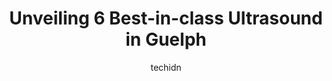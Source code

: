 ---
layout: ampstory
image: https://i0.wp.com/www.auto.or.id/wp-content/uploads/2023/06/guelph-medical-imaging-nuclear-medicine-0-guelph-1686325943.jpeg?resize=640,853
author: techidn
featured: false
description: Guelph, Ontario, Canada is a haven for Ultrasound enthusiasts, boasting an impressive array of 6 top-notch establishments. Whether youre a seasoned connoisseur or simply curious to explore 
title: Unveiling 6 Best-in-class Ultrasound in Guelph
cover:
   title: Unveiling 6 Best-in-class Ultrasound in Guelph
   subtitle: AUTO.OR.ID
   background: https://www.auto.or.id/wp-content/uploads/2023/06/guelph-medical-imaging-nuclear-medicine-0-guelph-1686325943.jpeg

pages: 
 - layout: thirds
   top: <h1>#1 Guelph General Hospital</h1>
   bottom: "<p>I had a very positive experience at this hospital. I was scheduled for day surgery to remove some surgical materials on my left knee, to get to this day it took me almost</p>"
   background: https://www.auto.or.id/wp-content/uploads/2023/06/guelph-medical-imaging-nuclear-medicine-1-guelph-1686325945.jpeg
   backgroundblur: true
 - layout: thirds
   top: <h1>#2 Guelph Medical Imaging</h1>
   bottom: "<p>54 Cardigan St, Guelph, ON N1H 3Z6, Canada</p>"
   background: https://www.auto.or.id/wp-content/uploads/2023/06/guelph-medical-imaging-nuclear-medicine-2-guelph-1686325945.jpeg
   cta:
      link: https://www.auto.or.id/unveiling-6-best-in-class-ultrasound-in-guelph/
      text: Unveiling 6 Best-in-class Ultrasound in Guelph
 - layout: thirds
   top: <h1>#3 Guelph Medical imaging</h1>
   bottom: "<p>1030 Gordon St Unit 1, Guelph, ON N1G 4X5, Canada</p>"
   background: https://images.unsplash.com/photo-1558140275-312515f28cbb?ixlib=rb-4.0.3&ixid=MnwxMjA3fDB8MHxwaG90by1wYWdlfHx8fGVufDB8fHx8&auto=format&fit=crop&w=640&h=853&q=80
   cta:
      link: https://www.auto.or.id/unveiling-6-best-in-class-ultrasound-in-guelph/
      text: Unveiling 6 Best-in-class Ultrasound in Guelph
 - layout: thirds
   top: <h1>#4 Guelph Medical Imaging - Nuclear Medicine</h1>
   bottom: "<p>83 Dawson Rd, Guelph, ON N1H 1B1, Canada</p>"
   background: https://images.unsplash.com/photo-1626302592989-84fe1c211d7d?ixlib=rb-4.0.3&ixid=MnwxMjA3fDB8MHxwaG90by1wYWdlfHx8fGVufDB8fHx8&auto=format&fit=crop&w=640&h=853&q=80
   cta:
      link: https://www.auto.or.id/unveiling-6-best-in-class-ultrasound-in-guelph/
      text: Unveiling 6 Best-in-class Ultrasound in Guelph
 - layout: thirds
   top: <h1>#5 Ontario Breast Screening Program</h1>
   bottom: "<p>54 Cardigan St, Guelph, ON N1H 3Z6, Canada</p>"
   background: https://images.unsplash.com/photo-1474015977340-64a93f54a9f5?ixlib=rb-4.0.3&ixid=MnwxMjA3fDB8MHxwaG90by1wYWdlfHx8fGVufDB8fHx8&auto=format&fit=crop&w=640&h=853&q=80
   cta:
      link: https://www.auto.or.id/unveiling-6-best-in-class-ultrasound-in-guelph/
      text: Unveiling 6 Best-in-class Ultrasound in Guelph

 - layout: thirds
   middle: Continue reading...
   background: https://images.unsplash.com/photo-1512374554703-ce361659d5ce?ixlib=rb-4.0.3&ixid=MnwxMjA3fDB8MHxwaG90by1wYWdlfHx8fGVufDB8fHx8&auto=format&fit=crop&w=640&h=853&q=80
   cta:
      link: https://www.auto.or.id/unveiling-6-best-in-class-ultrasound-in-guelph/
      text: Unveiling 6 Best-in-class Ultrasound in Guelph

---